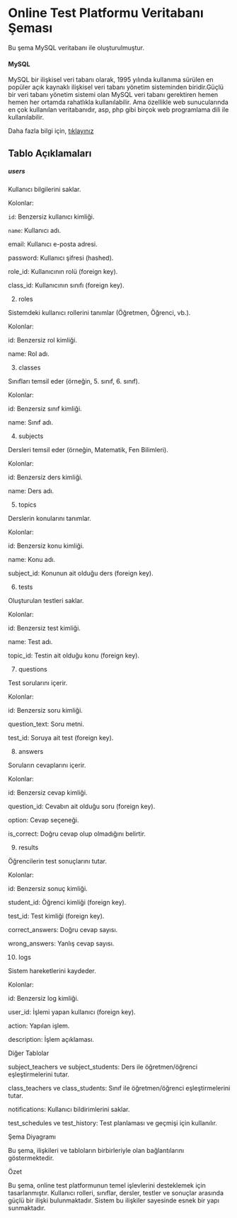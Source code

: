# Online Test Platformu Veritabanı Şeması

Bu şema MySQL veritabanı ile oluşturulmuştur.
#### **MySQL**
MySQL bir ilişkisel veri tabanı olarak, 1995 yılında kullanıma sürülen en popüler açık kaynaklı ilişkisel veri tabanı yönetim sisteminden biridir.Güçlü bir veri tabanı yönetim sistemi olan MySQL veri tabanı gerektiren hemen hemen her ortamda rahatlıkla kullanılabilir. Ama özellikle web sunucularında en çok kullanılan veritabanıdır, asp, php gibi birçok web programlama dili ile kullanılabilir.

Daha fazla bilgi için, [tıklayınız](https://www.mysql.com/)

## Tablo Açıklamaları

##### users

Kullanıcı bilgilerini saklar.

Kolonlar:

`id`: Benzersiz kullanıcı kimliği.

`name`: Kullanıcı adı.

email: Kullanıcı e-posta adresi.

password: Kullanıcı şifresi (hashed).

role_id: Kullanıcının rolü (foreign key).

class_id: Kullanıcının sınıfı (foreign key).

2. roles

Sistemdeki kullanıcı rollerini tanımlar (Öğretmen, Öğrenci, vb.).

Kolonlar:

id: Benzersiz rol kimliği.

name: Rol adı.

3. classes

Sınıfları temsil eder (örneğin, 5. sınıf, 6. sınıf).

Kolonlar:

id: Benzersiz sınıf kimliği.

name: Sınıf adı.

4. subjects

Dersleri temsil eder (örneğin, Matematik, Fen Bilimleri).

Kolonlar:

id: Benzersiz ders kimliği.

name: Ders adı.

5. topics

Derslerin konularını tanımlar.

Kolonlar:

id: Benzersiz konu kimliği.

name: Konu adı.

subject_id: Konunun ait olduğu ders (foreign key).

6. tests

Oluşturulan testleri saklar.

Kolonlar:

id: Benzersiz test kimliği.

name: Test adı.

topic_id: Testin ait olduğu konu (foreign key).

7. questions

Test sorularını içerir.

Kolonlar:

id: Benzersiz soru kimliği.

question_text: Soru metni.

test_id: Soruya ait test (foreign key).

8. answers

Soruların cevaplarını içerir.

Kolonlar:

id: Benzersiz cevap kimliği.

question_id: Cevabın ait olduğu soru (foreign key).

option: Cevap seçeneği.

is_correct: Doğru cevap olup olmadığını belirtir.

9. results

Öğrencilerin test sonuçlarını tutar.

Kolonlar:

id: Benzersiz sonuç kimliği.

student_id: Öğrenci kimliği (foreign key).

test_id: Test kimliği (foreign key).

correct_answers: Doğru cevap sayısı.

wrong_answers: Yanlış cevap sayısı.

10. logs

Sistem hareketlerini kaydeder.

Kolonlar:

id: Benzersiz log kimliği.

user_id: İşlemi yapan kullanıcı (foreign key).

action: Yapılan işlem.

description: İşlem açıklaması.

Diğer Tablolar

subject_teachers ve subject_students: Ders ile öğretmen/öğrenci eşleştirmelerini tutar.

class_teachers ve class_students: Sınıf ile öğretmen/öğrenci eşleştirmelerini tutar.

notifications: Kullanıcı bildirimlerini saklar.

test_schedules ve test_history: Test planlaması ve geçmişi için kullanılır.

Şema Diyagramı



Bu şema, ilişkileri ve tabloların birbirleriyle olan bağlantılarını göstermektedir.

Özet

Bu şema, online test platformunun temel işlevlerini desteklemek için tasarlanmıştır. Kullanıcı rolleri, sınıflar, dersler, testler ve sonuçlar arasında güçlü bir ilişki bulunmaktadır. Sistem bu ilişkiler sayesinde esnek bir yapı sunmaktadır.

